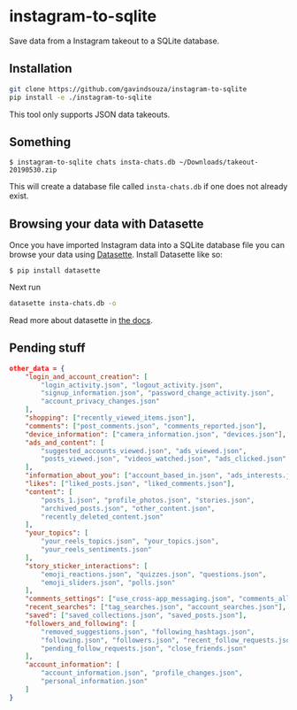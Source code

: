 # instagram-to-sqlite

<!--

[![PyPI](https://img.shields.io/pypi/v/instagram-to-sqlite.svg)](https://pypi.org/project/instagram-to-sqlite/)
[![GitHub Actions]()]()
[![License](https://img.shields.io/badge/license-Apache%202.0-blue.svg)](https://github.com/gavindsouza/instagram-to-sqlite/blob/master/LICENSE)

-->

Save data from a Instagram takeout to a SQLite database.


## Installation

```bash
git clone https://github.com/gavindsouza/instagram-to-sqlite
pip install -e ./instagram-to-sqlite
```

This tool only supports JSON data takeouts.

## Something

    $ instagram-to-sqlite chats insta-chats.db ~/Downloads/takeout-20190530.zip

This will create a database file called `insta-chats.db` if one does not already exist.


## Browsing your data with Datasette

Once you have imported Instagram data into a SQLite database file you can browse your data using [Datasette](https://github.com/simonw/datasette). Install Datasette like so:

    $ pip install datasette

Next run

```bash
datasette insta-chats.db -o
```

Read more about datasette in [the docs](https://docs.datasette.io/en/stable/).

## Pending stuff

```json
other_data = {
    "login_and_account_creation": [
        "login_activity.json", "logout_activity.json",
        "signup_information.json", "password_change_activity.json",
        "account_privacy_changes.json"
    ],
    "shopping": ["recently_viewed_items.json"],
    "comments": ["post_comments.json", "comments_reported.json"],
    "device_information": ["camera_information.json", "devices.json"],
    "ads_and_content": [
        "suggested_accounts_viewed.json", "ads_viewed.json",
        "posts_viewed.json", "videos_watched.json", "ads_clicked.json"
    ],
    "information_about_you": ["account_based_in.json", "ads_interests.json"],
    "likes": ["liked_posts.json", "liked_comments.json"],
    "content": [
        "posts_1.json", "profile_photos.json", "stories.json",
        "archived_posts.json", "other_content.json",
        "recently_deleted_content.json"
    ],
    "your_topics": [
        "your_reels_topics.json", "your_topics.json",
        "your_reels_sentiments.json"
    ],
    "story_sticker_interactions": [
        "emoji_reactions.json", "quizzes.json", "questions.json",
        "emoji_sliders.json", "polls.json"
    ],
    "comments_settings": ["use_cross-app_messaging.json", "comments_allowed_from.json"],
    "recent_searches": ["tag_searches.json", "account_searches.json"],
    "saved": ["saved_collections.json", "saved_posts.json"],
    "followers_and_following": [
        "removed_suggestions.json", "following_hashtags.json",
        "following.json", "followers.json", "recent_follow_requests.json",
        "pending_follow_requests.json", "close_friends.json"
    ],
    "account_information": [
        "account_information.json", "profile_changes.json",
        "personal_information.json"
    ]
}
```